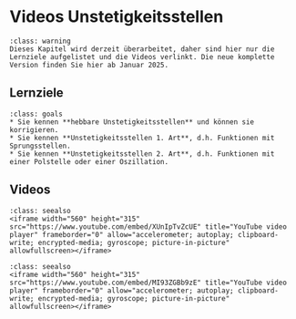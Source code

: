 # Videos Unstetigkeitsstellen

```{admonition} Hinweise zur Vorlesung Mathematik 1 im WiSe 2024/25
:class: warning
Dieses Kapitel wird derzeit überarbeitet, daher sind hier nur die Lernziele aufgelistet und die Videos verlinkt. Die neue komplette Version finden Sie hier ab Januar 2025.
```

## Lernziele

```{admonition} Lernziele
:class: goals
* Sie kennen **hebbare Unstetigkeitsstellen** und können sie korrigieren.
* Sie kennen **Unstetigkeitsstellen 1. Art**, d.h. Funktionen mit Sprungsstellen. 
* Sie kennen **Unstetigkeitsstellen 2. Art**, d.h. Funktionen mit einer Polstelle oder einer Oszillation.
```

## Videos

```{admonition} Video
:class: seealso
<iframe width="560" height="315" src="https://www.youtube.com/embed/XUnIpTvZcUE" title="YouTube video player" frameborder="0" allow="accelerometer; autoplay; clipboard-write; encrypted-media; gyroscope; picture-in-picture" allowfullscreen></iframe>
```

```{admonition} Video
:class: seealso
<iframe width="560" height="315" src="https://www.youtube.com/embed/MI93ZGBb9zE" title="YouTube video player" frameborder="0" allow="accelerometer; autoplay; clipboard-write; encrypted-media; gyroscope; picture-in-picture" allowfullscreen></iframe>
```
